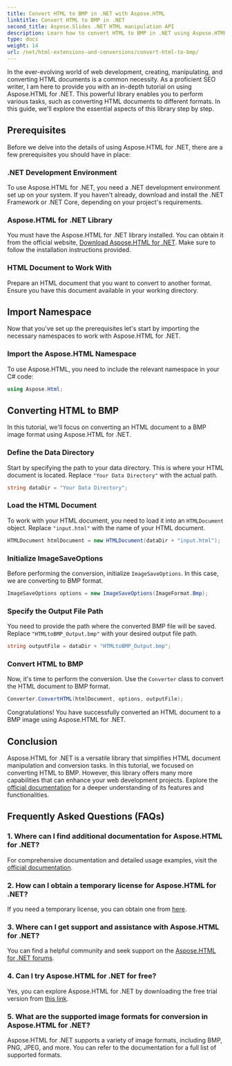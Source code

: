 ```yaml
---
title: Convert HTML to BMP in .NET with Aspose.HTML
linktitle: Convert HTML to BMP in .NET
second_title: Aspose.Slides .NET HTML manipulation API
description: Learn how to convert HTML to BMP in .NET using Aspose.HTML for .NET. Comprehensive guide for web developers for Leveraging Aspose.HTML for .NET.
type: docs
weight: 14
url: /net/html-extensions-and-conversions/convert-html-to-bmp/
---
```

In the ever-evolving world of web development, creating, manipulating, and converting HTML documents is a common necessity. As a proficient SEO writer, I am here to provide you with an in-depth tutorial on using Aspose.HTML for .NET. This powerful library enables you to perform various tasks, such as converting HTML documents to different formats. In this guide, we'll explore the essential aspects of this library step by step.

## Prerequisites

Before we delve into the details of using Aspose.HTML for .NET, there are a few prerequisites you should have in place:

### .NET Development Environment

To use Aspose.HTML for .NET, you need a .NET development environment set up on your system. If you haven't already, download and install the .NET Framework or .NET Core, depending on your project's requirements.

### Aspose.HTML for .NET Library

You must have the Aspose.HTML for .NET library installed. You can obtain it from the official website, [Download Aspose.HTML for .NET](https://releases.aspose.com/html/net/). Make sure to follow the installation instructions provided.

### HTML Document to Work With

Prepare an HTML document that you want to convert to another format. Ensure you have this document available in your working directory.

## Import Namespace

Now that you've set up the prerequisites let's start by importing the necessary namespaces to work with Aspose.HTML for .NET.

### Import the Aspose.HTML Namespace

To use Aspose.HTML, you need to include the relevant namespace in your C# code:

```csharp
using Aspose.Html;
```

## Converting HTML to BMP

In this tutorial, we'll focus on converting an HTML document to a BMP image format using Aspose.HTML for .NET.

### Define the Data Directory

Start by specifying the path to your data directory. This is where your HTML document is located. Replace `"Your Data Directory"` with the actual path.

```csharp
string dataDir = "Your Data Directory";
```

### Load the HTML Document

To work with your HTML document, you need to load it into an `HTMLDocument` object. Replace `"input.html"` with the name of your HTML document.

```csharp
HTMLDocument htmlDocument = new HTMLDocument(dataDir + "input.html");
```

### Initialize ImageSaveOptions

Before performing the conversion, initialize `ImageSaveOptions`. In this case, we are converting to BMP format.

```csharp
ImageSaveOptions options = new ImageSaveOptions(ImageFormat.Bmp);
```

### Specify the Output File Path

You need to provide the path where the converted BMP file will be saved. Replace `"HTMLtoBMP_Output.bmp"` with your desired output file path.

```csharp
string outputFile = dataDir + "HTMLtoBMP_Output.bmp";
```

### Convert HTML to BMP

Now, it's time to perform the conversion. Use the `Converter` class to convert the HTML document to BMP format.

```csharp
Converter.ConvertHTML(htmlDocument, options, outputFile);
```

Congratulations! You have successfully converted an HTML document to a BMP image using Aspose.HTML for .NET.

## Conclusion

Aspose.HTML for .NET is a versatile library that simplifies HTML document manipulation and conversion tasks. In this tutorial, we focused on converting HTML to BMP. However, this library offers many more capabilities that can enhance your web development projects. Explore the [official documentation](https://reference.aspose.com/html/net/) for a deeper understanding of its features and functionalities.

## Frequently Asked Questions (FAQs)

### 1. Where can I find additional documentation for Aspose.HTML for .NET?

For comprehensive documentation and detailed usage examples, visit the [official documentation](https://reference.aspose.com/html/net/).

### 2. How can I obtain a temporary license for Aspose.HTML for .NET?

If you need a temporary license, you can obtain one from [here](https://purchase.aspose.com/temporary-license/).

### 3. Where can I get support and assistance with Aspose.HTML for .NET?

You can find a helpful community and seek support on the [Aspose.HTML for .NET forums](https://forum.aspose.com/).

### 4. Can I try Aspose.HTML for .NET for free?

Yes, you can explore Aspose.HTML for .NET by downloading the free trial version from [this link](https://releases.aspose.com/).

### 5. What are the supported image formats for conversion in Aspose.HTML for .NET?

Aspose.HTML for .NET supports a variety of image formats, including BMP, PNG, JPEG, and more. You can refer to the documentation for a full list of supported formats.

